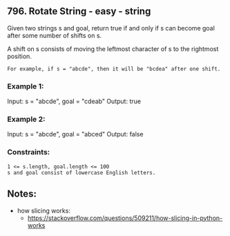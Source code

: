 ## 796. Rotate String - easy - string

Given two strings s and goal, return true if and only if s can become goal after some number of shifts on s.

A shift on s consists of moving the leftmost character of s to the rightmost position.

    For example, if s = "abcde", then it will be "bcdea" after one shift.

 

### Example 1:

Input: s = "abcde", goal = "cdeab"
Output: true

### Example 2:

Input: s = "abcde", goal = "abced"
Output: false



### Constraints:

    1 <= s.length, goal.length <= 100
    s and goal consist of lowercase English letters.

## Notes:

- how slicing works:
  - https://stackoverflow.com/questions/509211/how-slicing-in-python-works